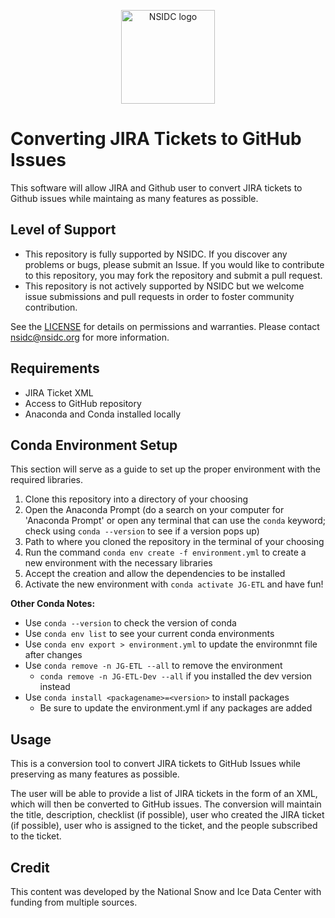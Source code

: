 <p align="center">
  <img alt="NSIDC logo" src="https://nsidc.org/themes/custom/nsidc/logo.svg" width="150" />
</p>


# Converting JIRA Tickets to GitHub Issues

This software will allow JIRA and Github user to convert JIRA tickets to Github issues while maintaing as many features as possible.


## Level of Support

* This repository is fully supported by NSIDC. If you discover any problems or bugs,
  please submit an Issue. If you would like to contribute to this repository, you may fork
  the repository and submit a pull request. 
* This repository is not actively supported by NSIDC but we welcome issue submissions and
  pull requests in order to foster community contribution.

See the [LICENSE](LICENSE) for details on permissions and warranties. Please contact
nsidc@nsidc.org for more information.


## Requirements

* JIRA Ticket XML
* Access to GitHub repository
* Anaconda and Conda installed locally

## Conda Environment Setup
This section will serve as a guide to set up the proper environment with the required libraries.

1. Clone this repository into a directory of your choosing
2. Open the Anaconda Prompt (do a search on your computer for 'Anaconda Prompt' or open any terminal that can use the `conda` keyword; check using `conda --version` to see if a version pops up)
3. Path to where you cloned the repository in the terminal of your choosing
4. Run the command `conda env create -f environment.yml` to create a new environment with the necessary libraries
5. Accept the creation and allow the dependencies to be installed
6. Activate the new environment with `conda activate JG-ETL` and have fun! 

**Other Conda Notes:**
- Use `conda --version` to check the version of conda
- Use `conda env list` to see your current conda environments
- Use `conda env export > environment.yml` to update the environmnt file after changes
- Use `conda remove -n JG-ETL --all` to remove the environment
    * `conda remove -n JG-ETL-Dev --all` if you installed the dev version instead
- Use `conda install <packagename>=<version>` to install packages
    * Be sure to update the environment.yml if any packages are added

## Usage

This is a conversion tool to convert JIRA tickets to GitHub Issues while preserving as many features as possible. 

The user will be able to provide a list of JIRA tickets in the form of an XML, which will then be converted to GitHub issues. The conversion will maintain the title, description, checklist (if possible), user who created the JIRA ticket (if possible), user who is assigned to the ticket, and the people subscribed to the ticket. 

## Credit

This content was developed by the National Snow and Ice Data Center with funding from
multiple sources.
